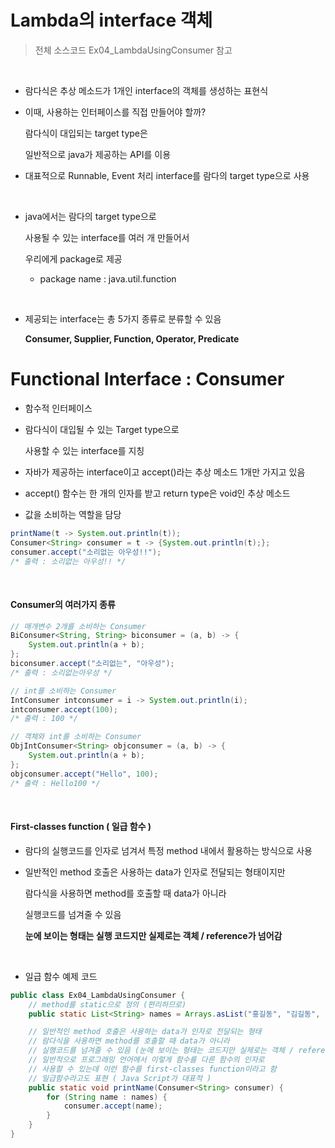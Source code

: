 # Lambda의 interface 객체 

> 전체 소스코드 Ex04_LambdaUsingConsumer 참고

<br>

- 람다식은 추상 메소드가 1개인 interface의 객체를 생성하는 표현식

- 이때, 사용하는 인터페이스를 직접 만들어야 할까?

  람다식이 대입되는 target type은

  일반적으로 java가 제공하는 API를 이용

- 대표적으로 Runnable, Event 처리 interface를 람다의 target type으로 사용

<br>

- java에서는 람다의 target type으로

  사용될 수 있는 interface를 여러 개 만들어서

  우리에게 package로 제공

  - package name : java.util.function

<br>

- 제공되는 interface는 총 5가지 종류로 분류할 수 있음

  **Consumer, Supplier, Function, Operator, Predicate**

  

# Functional Interface : Consumer

- 함수적 인터페이스

- 람다식이 대입될 수 있는 Target type으로

  사용할 수 있는 interface를 지칭

- 자바가 제공하는 interface이고 accept()라는 추상 메소드 1개만 가지고 있음

- accept() 함수는 한 개의 인자를 받고 return type은 void인 추상 메소드

- 값을 소비하는 역할을 담당

``` java
printName(t -> System.out.println(t));
Consumer<String> consumer = t -> {System.out.println(t);};
consumer.accept("소리없는 아우성!!");
/* 출력 : 소리없는 아우성!! */
```

<br>

#### Consumer의 여러가지 종류

``` java
// 매개변수 2개를 소비하는 Consumer
BiConsumer<String, String> biconsumer = (a, b) -> {
    System.out.println(a + b);
};
biconsumer.accept("소리없는", "아우성");
/* 출력 : 소리없는아우성 */

// int를 소비하는 Consumer
IntConsumer intconsumer = i -> System.out.println(i);
intconsumer.accept(100);
/* 출력 : 100 */

// 객체와 int를 소비하는 Consumer
ObjIntConsumer<String> objconsumer = (a, b) -> {
    System.out.println(a + b);
};
objconsumer.accept("Hello", 100);
/* 출력 : Hello100 */
```

<br>

#### First-classes function (  일급 함수 )

- 람다의 실행코드를 인자로 넘겨서 특정 method 내에서 활용하는 방식으로 사용

- 일반적인 method 호출은 사용하는  data가 인자로 전달되는 형태이지만

  람다식을 사용하면 method를 호출할 때 data가 아니라

  실행코드를 넘겨줄 수 있음

  **눈에 보이는 형태는 실행 코드지만 실제로는 객체 / reference가 넘어감**

<br>

- 일급 함수 예제 코드

``` java
public class Ex04_LambdaUsingConsumer {
	// method를 static으로 정의 (편리하므로)
	public static List<String> names = Arrays.asList("홍길동", "김길동", "최길동", "박길동");

	// 일반적인 method 호출은 사용하는 data가 인자로 전달되는 형태
	// 람다식을 사용하면 method를 호출할 때 data가 아니라
	// 실행코드를 넘겨줄 수 있음 (눈에 보이는 형태는 코드지만 실제로는 객체 / reference가 넘어감 )
	// 일반적으로 프로그래밍 언어에서 이렇게 함수를 다른 함수의 인자로
	// 사용할 수 있는데 이런 함수를 first-classes function이라고 함
	// 일급함수라고도 표현 ( Java Script가 대표적 )
	public static void printName(Consumer<String> consumer) {
		for (String name : names) {
			consumer.accept(name);
		}
	}
}
```

